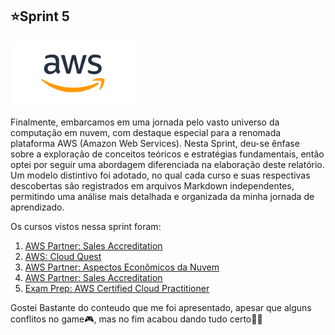 ## ⭐Sprint 5

<img src="https://github.com/CarlosRyan07/Programa-Bolsas-CompassUOL/blob/main/Sprint_5/Aspectos_Economicos_Nuvem/Certificados/aws_logo_smile_1200x630.png" width="200">

Finalmente, embarcamos em uma jornada pelo vasto universo da computação em nuvem, com destaque especial para a renomada plataforma AWS (Amazon Web Services). Nesta Sprint, deu-se ênfase sobre a exploração de conceitos teóricos e estratégias fundamentais, então optei por seguir uma abordagem diferenciada na elaboração deste relatório. 
Um modelo distintivo foi adotado, no qual cada curso e suas respectivas descobertas são registrados em arquivos Markdown independentes, permitindo uma análise mais detalhada e organizada da minha jornada de aprendizado. 

Os cursos vistos nessa sprint foram:

1. [AWS Partner: Sales Accreditation](https://github.com/CarlosRyan07/Programa-Bolsas-CompassUOL/blob/87fc3cb668aa930543b920a7a79a1fe769083356/Sprint_5/Accreditation)
2. [AWS: Cloud Quest](https://github.com/CarlosRyan07/Programa-Bolsas-CompassUOL/blob/main/Sprint_5/Cloud_Quest)
3. [AWS Partner: Aspectos Econômicos da Nuvem](https://github.com/CarlosRyan07/Programa-Bolsas-CompassUOL/blob/7a032d32445c98540e2567a468c835f109627b45/Sprint_5/Aspectos_Economicos_Nuvem)
4. [AWS Partner: Sales Accreditation](https://github.com/CarlosRyan07/Programa-Bolsas-CompassUOL/blob/69aee439c53cf2b84da433e870f26f4b46982d1f/Sprint_5/Sales_Creditation)
5. [Exam Prep: AWS Certified Cloud Practitioner](https://github.com/CarlosRyan07/Programa-Bolsas-CompassUOL/blob/ff6b52ddf1b0b44fbed373e782f04ac4dac57cc3/Sprint_5/Exam_Practitioner)

Gostei Bastante do conteudo que me foi apresentado, apesar que alguns conflitos no game🎮, mas no fim acabou dando tudo certo✊🏻